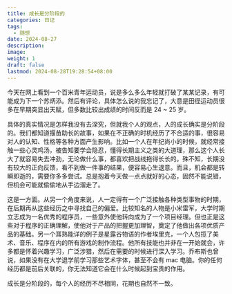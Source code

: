 ```yaml
---
title: 成长是分阶段的
categories: 日记
tags:
  - 随想
date: 2024-08-27
description: 
image: 
weight: 1
draft: false
lastmod: 2024-08-28T19:28:54+08:00
---
```

今天在网上看到一个百米青年运动员，说是多么多么年轻就打破了某某记录，有可能成为下一个苏炳添。然后有评论，具体怎么说的我忘记了，大意是田径运动员很多在早期突显出天赋，但多数比较出成绩的时间反而是 24 ~ 25 岁。

具体的真实情况是怎样我没有去深究，但就我个人的观点，人的成长确实是分阶段的。我们都知道揠苗助长的故事，如果在不正确的时机经历了不合适的事，很容易对人的认知、性格等各种方面产生影响。比如一个人在年纪尚小的时候，就经常接触一些心灵鸡汤，被告知要学会隐忍，懂得长期主义之类的大道理，那么这个人长大了就容易失去冲劲，无论做什么事，都喜欢把战线拖得长长的。殊不知，长期没有较大的正向反馈，看不到做一件事的结果，便容易心生退意。而且，机会都是转瞬即逝的，需要你多多尝试。总是抱着今天做一点点就好的心态，固然不能说错，但机会可能就偷偷地从手边溜走了。

这是一方面。从另一个角度来说，人一定得有一个广泛接触各种类型事物的时期，在后期再从这些经历之中寻找自己的偏爱。比较知名的人物是小米雷军，大学时期立志成为一名优秀的程序员，一些意外使他转向成为了一个项目经理。但也正是这些对于程序的正确理解，使他对于产品的把握更加理智，奠定了他做出各项优质产品的基础。另一个耳熟能详的例子是星露谷物语的作者埃里克，一个人包揽了美术、音乐、程序在内的所有游戏的制作流程。他所有技能也并非在一开始就会，许多都是怀着兴趣学习，广泛涉猎，然后在需要的时候进行深入学习。乔布斯也曾说，如果没有在大学退学前学习那些艺术字体，甚至不会有 mac 电脑。你的任何经历都是前后关联的，你无法知道它会在什么时候起到宝贵的作用。

成长是分阶段的，每个人的经历不尽相同，花期也自然不一致。


